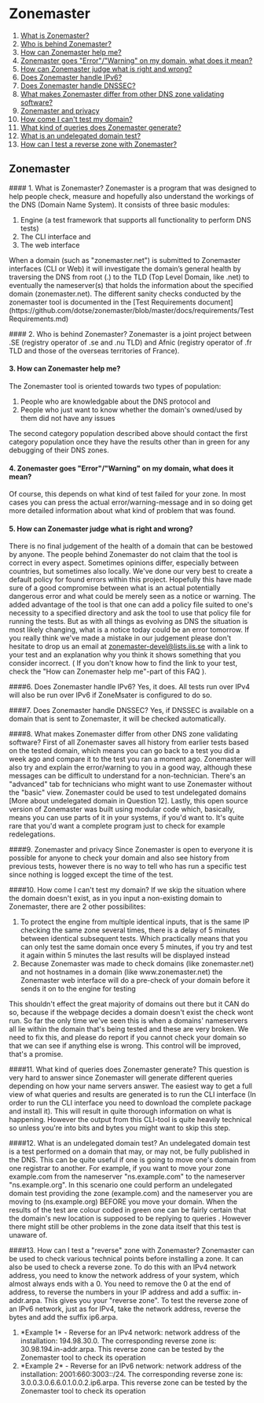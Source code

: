Zonemaster
==========

1. [What is Zonemaster?](#1-what-is-zonemaster)
2. [Who is behind Zonemaster?](#who-is-behind-zonemaster)
3. [How can Zonemaster help me?](#how-can-zonemaster-help-me)
4. [Zonemaster goes "Error"/"Warning" on my domain, what does it
mean?](#zonemaster-goes-errorwarning-on-my-domain-what-does-it-mean)
5. [How can Zonemaster judge what is right and wrong?](#how-can-zonemaster-judge-what-is-right-and-wrong)
6. [Does Zonemaster handle IPv6?](#does-zonemaster-handle-ipv6)
7. [Does Zonemaster handle DNSSEC?](#does-zonemaster-handle-dnssec) 
8. [What makes Zonemaster differ from other DNS zone validating
software?](#what-makes-zonemaster-differ-from-other-dns-zone-validating-software)
9. [Zonemaster and privacy](#zonemaster-and-privacy)
10. [How come I can't test my domain?](#how-come-i-cant-test-my-domain)
11. [What kind of queries does Zonemaster generate?](#what-kind-of-queries-does-zonemaster-generate)
12. [What is an undelegated domain test?](#what-is-an-undelegated-domain-test)
13. [How can I test a reverse zone with Zonemaster?](#how-can-i-test-a-reverse-zone-with-zonemaster)

Zonemaster
----------

#### 1. What is Zonemaster?
Zonemaster is a program that was designed to help people check, measure and
hopefully also understand the workings of the DNS (Domain Name System). 
It consists of three basic modules: 
<ol>
 <li> Engine (a test framework that supports all functionality to perform DNS
   tests)</li>
 <li> The CLI interface and </li>
 <li> The web interface </li>
</ol>
When a domain (such as "zonemaster.net") is submitted to Zonemaster interfaces (CLI or
Web) it will investigate the domain’s general health by traversing the DNS from root 
(.) to the TLD (Top Level Domain, like .net) to eventually the nameserver(s) that holds 
the information about the specified domain (zonemaster.net). The different sanity checks 
conducted by the zonemaster tool is documented in the [Test Requirements
document](https://github.com/dotse/zonemaster/blob/master/docs/requirements/TestRequirements.md)

#### 2. Who is behind Zonemaster?
Zonemaster is a joint project between .SE (registry operator of .se and .nu TLD) and Afnic 
(registry operator of .fr TLD and those of the overseas territories of France). 

#### 3. How can Zonemaster help me?  
The Zonemaster tool is oriented towards two types of population: 
<ol>
 <li> People who are knowledgable about the DNS protocol and </li>
 <li> People who just want to know whether the domain's owned/used by them did
not have any issues </li>
</ol>
The second category population described above should contact the first
category population once they have the results other than in green for any
debugging of their DNS zones.

#### 4. Zonemaster goes "Error"/"Warning" on my domain, what does it mean?
Of course, this depends on what kind of test failed for your zone. In most cases
you can press the actual error/warning-message and in so doing get more detailed
information about what kind of problem that was found.

#### 5. How can Zonemaster judge what is right and wrong?  
There is no final judgement of the health of a domain that can be bestowed by
anyone. The people behind Zonemaster do not claim that the tool is correct in 
every aspect. Sometimes opinions differ, especially between countries, but sometimes 
also locally. We've done our very best to create a default policy for found errors within 
this project. Hopefully this have made sure of a good compromise between what is an actual 
potentially dangerous error and what could be merely seen as a notice or warning.
The added advantage of the tool is that one can add a policy file suited to
one's necessity to a specified directory and ask the tool to use that policy
file for running the tests.
But as with all things as evolving as DNS the situation is most likely
changing, what is a notice today could be an error tomorrow. If you really think
we've made a mistake in our judgement please don't hesitate to drop us an email
at zonemaster-devel@lists.iis.se with a link to your test and an explanation why you think it
shows something that you consider incorrect. ( If you don't know how to find the
link to your test, check the "How can Zonemaster help me"-part of this FAQ ).

####6. Does Zonemaster handle IPv6?
Yes, it does. All tests run over IPv4 will also be run over IPv6 if ZoneMsater
is configured to do so.

####7. Does Zonemaster handle DNSSEC?
Yes, if DNSSEC is available on a domain that is sent to Zonemaster, it will be
checked automatically.

####8. What makes Zonemaster differ from other DNS zone validating software?
First of all Zonemaster saves all history from earlier tests based on the tested
domain, which means you can go back to a test you did a week ago and compare it
to the test you ran a moment ago.
Zonemaster will also try and explain the error/warning to you in a good way,
although these messages can be difficult to understand for a non-technician. 
There's an "advanced" tab for technicians who might want to use Zonemaster
without the "basic" view. 
Zonemaster could be used to test undelegated domains [More about undelegated
domain in Question 12].
Lastly, this open source version of Zonemaster was built using modular code
which, basically, means you can use parts of it in your systems, if you'd want
to. It's quite rare that you'd want a complete program just to check for example
redelegations.

####9. Zonemaster and privacy
Since Zonemaster is open to everyone it is possible for anyone to check your
domain and also see history from previous tests, however there is no way to tell
who has run a specific test since nothing is logged except the time of the test.

####10. How come I can't test my domain?
If we skip the situation where the domain doesn't exist, as in you input a
non-existing domain to Zonemaster, there are 2 other possibilites: 
<ol>
 <li>To protect the engine from multiple identical inputs, that is the same IP
   checking the same zone several times, there is a delay of 5 minutes between
identical subsequent tests. Which practically means that you can only test the
same domain once every 5 minutes, if you try and test it again within 5 minutes
the last results will be displayed instead </li>
 <li> Because Zonemaster was made to check domains (like zonemaster.net) and not hostnames
   in a domain (like www.zonemaster.net) the Zonemaster web interface will do a pre-check of
your domain before it sends it on to the engine for testing </li>
</ol>
This shouldn't effect the great majority of domains out there but it CAN do so, because if the
webpage decides a domain doesn't exist the check wont run. So far the only time
we've seen this is when a domains' nameservers all lie within the domain that's
being tested and these are very broken. We need to fix this, and please do
report if you cannot check your domain so that we can see if anything else is
wrong. This control will be improved, that's a promise.

####11. What kind of queries does Zonemaster generate?
This question is very hard to answer since Zonemaster will generate different
queries depending on how your name servers answer. The easiest way to get a full
view of what queries and results are generated is to run the
CLI interface (In order to run the CLI interface you need to download the
complete package and install it). This will result in quite thorough information on what
is happening. However the output from this CLI-tool is quite heavily technical
so unless you're into bits and bytes you might want to skip this step.

####12. What is an undelegated domain test?
An undelegated domain test is a test performed on a domain that may, or may not,
be fully published in the DNS. This can be quite useful if one is going to move
one's domain from one registrar to another. 
For example, if you want to move your zone example.com from the nameserver
"ns.example.com" to the nameserver "ns.example.org". In this scenario one could perform 
an undelegated domain test providing the zone (example.com) and the nameserver you are moving to
(ns.example.org) BEFORE you move your domain. 
When the results of the test are colour coded in green one can be fairly certain
that the domain's new location is supposed to be replying to queries . However there 
might still be other problems in the zone data itself that this test is unaware of.

####13. How can I test a "reverse" zone with Zonemaster?
Zonemaster can be used to check various technical points before installing a
zone. It can also be used to check a reverse zone. To do this with an IPv4
network address, you need to know the network address of your system, which
almost always ends with a 0. You need to remove the 0 at the end of address, to
reverse the numbers in your IP address and add a suffix: in-addr.arpa. This
gives you your "reverse zone".
To test the reverse zone of an IPv6 network, just as for IPv4, take the network
address, reverse the bytes and add the suffix ip6.arpa.
<ol>
<li> *Example 1* - Reverse for an IPv4 network: network address of the installation:
194.98.30.0. The corresponding reverse zone is: 30.98.194.in-addr.arpa. This
reverse zone can be tested by the Zonemaster tool to check its operation </li>
<li> *Example 2* - Reverse for an IPv6 network: network address of the installation:
2001:660:3003::/24. The corresponding reverse zone is:
3.0.0.3.0.6.6.0.1.0.0.2.ip6.arpa. This reverse zone can be tested by the
Zonemaster tool to check its operation </li>
</ol>


